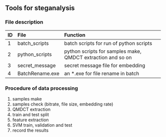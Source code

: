## Tools for steganalysis

### File description
ID      |   File                    |   Function
:-      |   :-                      |    :-
1       |   batch_scripts           |   batch scripts for run of python scripts
2       |   python_scripts          |   python scripts for samples make, QMDCT extraction and so on
3       |   secret_message          |   secret message file for embedding
4       |   BatchRename.exe         |   an *.exe for file rename in batch

### Procedure of data processing
1. samples make
2. samples check (bitrate, file size, embedding rate)
3. QMDCT extraction
4. train and test split
5. feature extraction
6. SVM train, validation and test
7. record the results
